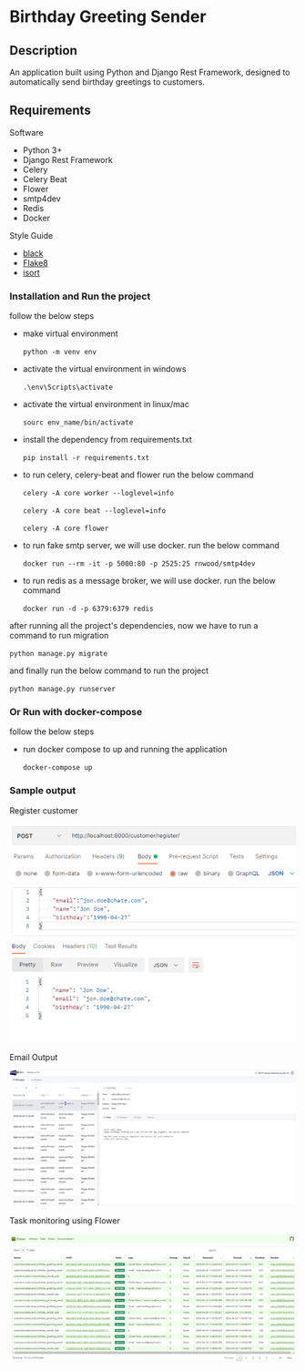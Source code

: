 # Birthday Greeting Sender

## Description

An application built using Python and Django Rest Framework, designed to automatically send birthday greetings to customers.

## Requirements

Software

- Python 3+
- Django Rest Framework
- Celery
- Celery Beat
- Flower
- smtp4dev
- Redis
- Docker

Style Guide

- [black](https://github.com/psf/black)
- [Flake8](https://flake8.pycqa.org/en/latest/)
- [isort](https://pypi.org/project/isort/)

### Installation and Run the project

follow the below steps

- make virtual environment

  `python -m venv env`

- activate the virtual environment in windows

  `.\env\Scripts\activate`

- activate the virtual environment in linux/mac

  `sourc env_name/bin/activate`

- install the dependency from requirements.txt

  `pip install -r requirements.txt`

- to run celery, celery-beat and flower run the below command

  `celery -A core worker --loglevel=info`

  `celery -A core beat --loglevel=info`

  `celery -A core flower`

- to run fake smtp server, we will use docker. run the below command

  `docker run --rm -it -p 5000:80 -p 2525:25 rnwood/smtp4dev`

- to run redis as a message broker, we will use docker. run the below command

  `docker run -d -p 6379:6379 redis`

after running all the project's dependencies, now we have to run a command to run migration

`python manage.py migrate`

and finally run the below command to run the project

`python manage.py runserver`

### Or Run with docker-compose

follow the below steps

- run docker compose to up and running the application

  `docker-compose up`

### Sample output

Register customer

![Image Alt Text](docs/register.png)

Email Output

![Image Alt Text](docs/smtp4dev.png)

Task monitoring using Flower

![Image Alt Text](docs/flower.png)
